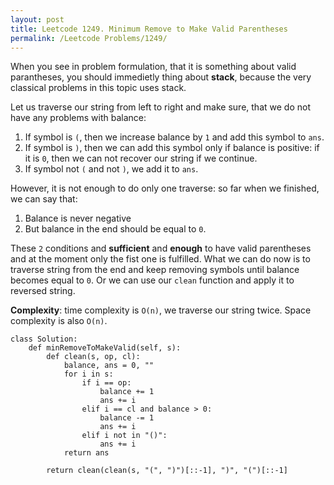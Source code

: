 ```yaml
---
layout: post
title: Leetcode 1249. Minimum Remove to Make Valid Parentheses
permalink: /Leetcode Problems/1249/
---
```


When you see in problem formulation, that it is something about valid parantheses, you should immedietly thing about **stack**, because the very classical problems in this topic uses stack.

Let us traverse our string from left to right and make sure, that we do not have any problems with balance:
1. If symbol is `(`, then we increase balance by `1` and add this symbol to `ans`.
2. If symbol is `)`, then we can add this symbol only if balance is positive: if it is `0`, then we can not recover our string if we continue.
3. If symbol not `(` and not `)`, we add it to `ans`.

However, it is not enough to do only one traverse: so far when we finished, we can say that:
1. Balance is never negative
2. But balance in the end should be equal to `0`.

These `2` conditions and **sufficient** and **enough** to have valid parentheses and at the moment only the fist one is fulfilled. What we can do now is to traverse string from the end and keep removing symbols until balance becomes equal to `0`. Or we can use our `clean` function and apply it to reversed string.

**Complexity**: time complexity is `O(n)`, we traverse our string twice. Space complexity is also `O(n)`.

```
class Solution:
    def minRemoveToMakeValid(self, s):
        def clean(s, op, cl):
            balance, ans = 0, ""
            for i in s:
                if i == op:
                    balance += 1
                    ans += i
                elif i == cl and balance > 0:
                    balance -= 1
                    ans += i
                elif i not in "()":
                    ans += i              
            return ans
        
        return clean(clean(s, "(", ")")[::-1], ")", "(")[::-1]
```